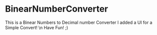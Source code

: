 # BinearNumberConverter

This is a Binear Numbers to Decimal number Converter
I added a UI for a Simple Convert! \n
Have Fun! ;) 
